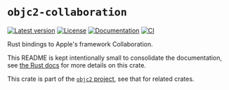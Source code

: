 # `objc2-collaboration`

[![Latest version](https://badgen.net/crates/v/objc2-collaboration)](https://crates.io/crates/objc2-collaboration)
[![License](https://badgen.net/badge/license/MIT/blue)](../LICENSE.txt)
[![Documentation](https://docs.rs/objc2-collaboration/badge.svg)](https://docs.rs/objc2-collaboration/)
[![CI](https://github.com/madsmtm/objc2/actions/workflows/ci.yml/badge.svg)](https://github.com/madsmtm/objc2/actions/workflows/ci.yml)

Rust bindings to Apple's framework Collaboration.

This README is kept intentionally small to consolidate the documentation, see
[the Rust docs](https://docs.rs/objc2-collaboration/) for more details on this crate.

This crate is part of the [`objc2` project](https://github.com/madsmtm/objc2),
see that for related crates.
